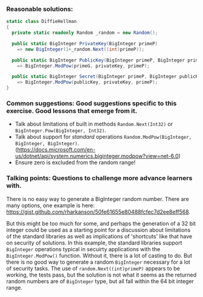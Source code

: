 ### Reasonable solutions: 

```csharp
static class DiffieHellman
{
  private static readonly Random _random = new Random();

  public static BigInteger PrivateKey(BigInteger primeP) 
    => new BigInteger(1+_random.Next((int)primeP));

  public static BigInteger PublicKey(BigInteger primeP, BigInteger primeG, BigInteger privateKey) 
    => BigInteger.ModPow(primeG, privateKey, primeP);

  public static BigInteger Secret(BigInteger primeP, BigInteger publicKey, BigInteger privateKey) 
    => BigInteger.ModPow(publicKey, privateKey, primeP);
}
```


### Common suggestions: Good suggestions specific to this exercise. Good lessons that emerge from it.

- Talk about limitations of built in methods `Random.Next(Int32)` or `BigInteger.Pow(BigInteger, Int32)`. 
- Talk about support for *standard* operations `Random.ModPow(BigInteger, BigInteger, BigInteger)`. 
<br />(https://docs.microsoft.com/en-us/dotnet/api/system.numerics.biginteger.modpow?view=net-6.0)
- Ensure zero is excluded from the random range!

### Talking points: Questions to challenge more advance learners with.

There is no easy way to generate a BigInteger random number. There are many options, one example is here:
https://gist.github.com/rharkanson/50fe61655e80488fcfec7d2ee8eff568. 

But this might be too much for some, and perhaps the generation of a 32 bit integer could be used as a starting point 
for a discussion about limitations of the standard libraries as well as implications of 'shortcuts' like that have 
on security of solutions. In this example, the standard libraries support `BigInteger` operations typical in secuirty 
applications with the `BigInteger.ModPow()` function. Without it, there is a lot of casting to do. But there is 
no good way to generate a random `BigInteger` necessary for a lot of security tasks. The use of `random.Next((int)primeP)`
appears to be working, the tests pass, but the solution is not what it seems as the returned random numbers 
are of `BigInteger` type, but all fall within the 64 bit integer range. 
